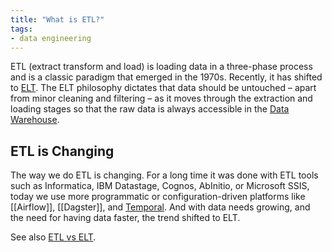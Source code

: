 ```yaml
---
title: "What is ETL?"
tags:
- data engineering
---
```

ETL (extract transform and load) is loading data in a three-phase process and is a classic paradigm that emerged in the 1970s. Recently, it has shifted to [ELT](term/elt.md). The ELT philosophy dictates that data should be untouched – apart from minor cleaning and filtering – as it moves through the extraction and loading stages so that the raw data is always accessible in the [Data Warehouse](term/data%20warehouse.md).

## ETL is Changing
The way we do ETL is changing. For a long time it was done with ETL tools such as Informatica, IBM Datastage, Cognos, AbInitio, or Microsoft SSIS, today we use more programmatic or configuration-driven platforms like [[Airflow]], [[Dagster]], and [Temporal](term/temporal.md). And with data needs growing, and the need for having data faster, the trend shifted to ELT.

See also [ETL vs ELT](term/etl%20vs%20elt.md).
